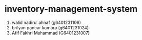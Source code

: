 # inventory-management-system

1. walid nadirul ahnaf (g6401231109)
2. brilyan pancar komara (g6401231024)
3. Afif Fakhri Muhammad (G6401231007)
